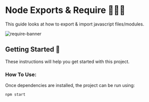 # Node Exports & Require 🚀🚀🚀

This guide looks at how to export & import javascript files/modules.

![require-banner](./assets/require-banner.png)

## Getting Started 🏁

These instructions will help you get started with this project.

### How To Use:

Once dependencies are installed, the project can be run using:

```
npm start
```
